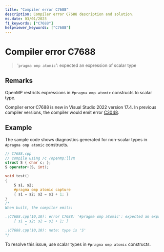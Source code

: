 ```yaml
---
title: "Compiler error C7688"
description: Compiler error C7688 description and solution.
ms.date: 03/01/2023
f1_keywords: ["C7688"]
helpviewer_keywords: ["C7688"]
---
```

# Compiler error C7688

> '`pragma omp atomic`': expected an expression of scalar type

## Remarks

OpenMP restricts expressions in `#pragma omp atomic` constructs to scalar type.

Compiler error C7688 is new in Visual Studio 2022 version 17.4. In previous compiler versions, the compiler would emit error [C3048](compiler-error-c3048.md).

## Example

The sample code shows diagnostics generated for non-scalar types in `#pragma omp atomic` constructs.

```cpp
// C7688.cpp
// compile using /c /openmp:llvm
struct S { char c; };
S operator+(S, int);

void test()
{
    S s1, s2;
    #pragma omp atomic capture
    { s1 = s2; s2 = s1 + 1; }
}
/*
When built, the compiler emits:

.\C7688.cpp(10,10): error C7688: '#pragma omp atomic': expected an expression of scalar type
    { s1 = s2; s2 = s1 + 1; }
         ^
.\C7688.cpp(10,10): note: type is 'S'
*/
```

To resolve this issue, use scalar types in `#pragma omp atomic` constructs.
